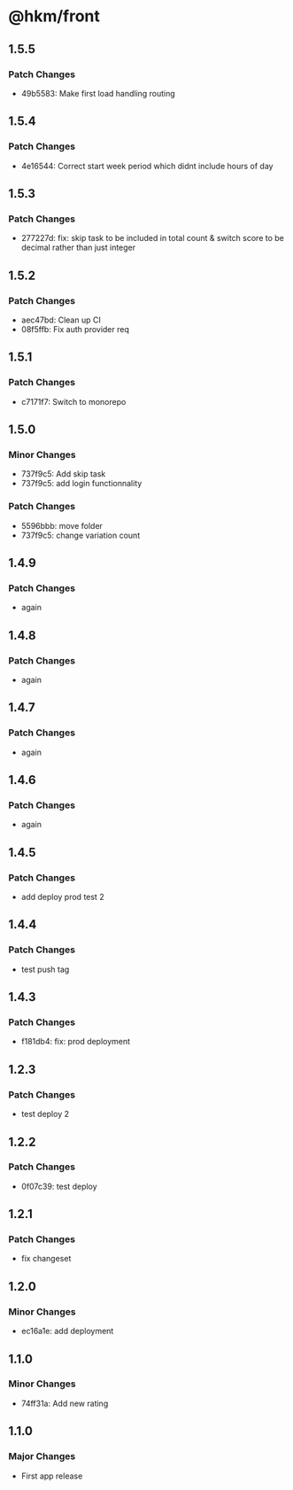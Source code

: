 # @hkm/front

## 1.5.5

### Patch Changes

- 49b5583: Make first load handling routing

## 1.5.4

### Patch Changes

- 4e16544: Correct start week period which didnt include hours of day

## 1.5.3

### Patch Changes

- 277227d: fix: skip task to be included in total count & switch score to be decimal rather than just integer

## 1.5.2

### Patch Changes

- aec47bd: Clean up CI
- 08f5ffb: Fix auth provider req

## 1.5.1

### Patch Changes

- c7171f7: Switch to monorepo

## 1.5.0

### Minor Changes

- 737f9c5: Add skip task
- 737f9c5: add login functionnality

### Patch Changes

- 5596bbb: move folder
- 737f9c5: change variation count

## 1.4.9

### Patch Changes

- again

## 1.4.8

### Patch Changes

- again

## 1.4.7

### Patch Changes

- again

## 1.4.6

### Patch Changes

- again

## 1.4.5

### Patch Changes

- add deploy prod test 2

## 1.4.4

### Patch Changes

- test push tag

## 1.4.3

### Patch Changes

- f181db4: fix: prod deployment

## 1.2.3

### Patch Changes

- test deploy 2

## 1.2.2

### Patch Changes

- 0f07c39: test deploy

## 1.2.1

### Patch Changes

- fix changeset

## 1.2.0

### Minor Changes

- ec16a1e: add deployment

## 1.1.0

### Minor Changes

- 74ff31a: Add new rating

## 1.1.0

### Major Changes

- First app release
